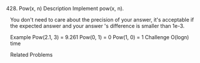 428. Pow(x, n)
Description
Implement pow(x, n).

You don't need to care about the precision of your answer, it's acceptable if the expected answer and your answer 's difference is smaller than 1e-3.

Example
Pow(2.1, 3) = 9.261
Pow(0, 1) = 0
Pow(1, 0) = 1
Challenge
O(logn) time

Related Problems
